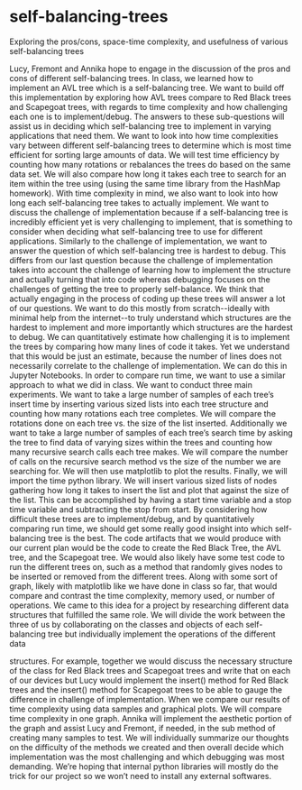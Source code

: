 # self-balancing-trees
Exploring the pros/cons, space-time complexity, and usefulness of various self-balancing trees

Lucy, Fremont and Annika hope to engage in the discussion of the pros and cons of different self-balancing trees. In class, we learned how to implement an AVL tree which is a self-balancing tree. We want to build off this implementation by exploring how AVL trees compare to Red Black trees and Scapegoat trees, with regards to time complexity and how challenging each one is to implement/debug. The answers to these sub-questions will assist us in deciding which self-balancing tree to implement in varying applications that need them. We want to look into how time complexities vary between different self-balancing trees to determine which is most time efficient for sorting large amounts of data. We will test time efficiency by counting how many rotations or rebalances the trees do based on the same data set. We will also compare how long it takes each tree to search for an item within the tree using (using the same time library from the HashMap homework). With time complexity in mind, we also want to look into how long each self-balancing tree takes to actually implement. We want to discuss the challenge of implementation because if a self-balancing tree is incredibly efficient yet is very challenging to implement, that is something to consider when deciding what self-balancing tree to use for different applications. Similarly to the challenge of implementation, we want to answer the question of which self-balancing tree is hardest to debug. This differs from our last question because the challenge of implementation takes into account the challenge of learning how to implement the structure and actually turning that into code whereas debugging focuses on the challenges of getting the tree to properly self-balance.
We think that actually engaging in the process of coding up these trees will answer a lot of our questions. We want to do this mostly from scratch--ideally with minimal help from the internet--to truly understand which structures are the hardest to implement and more importantly
 which structures are the hardest to debug. We can quantitatively estimate how challenging it is to implement the trees by comparing how many lines of code it takes. Yet we understand that this would be just an estimate, because the number of lines does not necessarily correlate to the challenge of implementation. We can do this in Jupyter Notebooks. In order to compare run time, we want to use a similar approach to what we did in class. We want to conduct three main experiments. We want to take a large number of samples of each tree’s insert time by inserting various sized lists into each tree structure and counting how many rotations each tree completes. We will compare the rotations done on each tree vs. the size of the list inserted. Additionally we want to take a large number of samples of each tree’s search time by asking the tree to find data of varying sizes within the trees and counting how many recursive search calls each tree makes. We will compare the number of calls on the recursive search method vs the size of the number we are searching for. We will then use matplotlib to plot the results. Finally, we will import the time python library. We will insert various sized lists of nodes gathering how long it takes to insert the list and plot that against the size of the list. This can be accomplished by having a start time variable and a stop time variable and subtracting the stop from start. By considering how difficult these trees are to implement/debug, and by quantitatively comparing run time, we should get some really good insight into which self-balancing tree is the best.
The code artifacts that we would produce with our current plan would be the code to create the Red Black Tree, the AVL tree, and the Scapegoat tree. We would also likely have some test code to run the different trees on, such as a method that randomly gives nodes to be inserted or removed from the different trees. Along with some sort of graph, likely with matplotlib like we have done in class so far, that would compare and contrast the time complexity, memory used, or number of operations. We came to this idea for a project by researching different data structures that fulfilled the same role.
We will divide the work between the three of us by collaborating on the classes and objects of each self-balancing tree but individually implement the operations of the different data

structures. For example, together we would discuss the necessary structure of the class for Red Black trees and Scapegoat trees and write that on each of our devices but Lucy would implement the insert() method for Red Black trees and the insert() method for Scapegoat trees to be able to gauge the difference in challenge of implementation. When we compare our results of time complexity using data samples and graphical plots. We will compare time complexity in one graph. Annika will implement the aesthetic portion of the graph and assist Lucy and Fremont, if needed, in the sub method of creating many samples to test. We will individually summarize our thoughts on the difficulty of the methods we created and then overall decide which implementation was the most challenging and which debugging was most demanding.
We’re hoping that internal python libraries will mostly do the trick for our project so we won’t need to install any external softwares.
